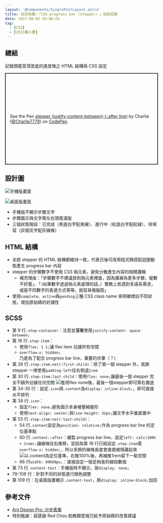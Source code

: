 ```yaml
---
layout: '@Components/SinglePostLayout.astro'
title: 30天挑戰：「CSS progress bar (stepper) 」技術記錄
date: 2021-08-05 10:48:24
tag:
  - [CSS]
  - [2021鐵人賽]
---
```


## 總結

記錄頭尾至頂至底的進度條之 HTML 結構與 CSS 設定

<p class="codepen" data-height="300" data-theme-id="dark" data-default-tab="css,result" data-slug-hash="Pomdayv" data-user="Charlie7779" style="height: 300px; box-sizing: border-box; display: flex; align-items: center; justify-content: center; border: 2px solid; margin: 1em 0; padding: 1em;">
  <span>See the Pen <a href="https://codepen.io/Charlie7779/pen/Pomdayv">
  stepper (justify-content-between) (::after line)</a> by Charlie (<a href="https://codepen.io/Charlie7779">@Charlie7779</a>)
  on <a href="https://codepen.io">CodePen</a>.</span>
</p>
<script async src="https://cpwebassets.codepen.io/assets/embed/ei.js"></script>

## 設計圖

![手機版畫面](/2021/ithome2021-1-progress-bar/mobile.png)

![桌面版畫面](/2021/ithome2021-1-progress-bar/desktop.png)

- 手機版不顯示步驟文字
- 步驟圖示與文字需左右頭尾滿版
- 三個狀態階段：已完成（黑底白字配黑線）、進行中（紅底白字配紅線）、待填寫（灰框灰字配灰線條）

## HTML 結構

<script src="https://gist.github.com/tzynwang/8383c1f085057180b1cf87473c7e9e31.js"></script>

- 全部 stepper 的 HTML 結構都維持一致，代表日後可改用程式碼搭配迴圈動態產生 progress bar 內容
- stepper 的步驟數字不使用 CSS 偽元素，避免分散產生內容的相關邏輯
  - 補充理由：「步驟數字不建議放到偽元素裡面，因為擴展為更多步驟，變數不好塞」、「（如果數字透過偽元素處理的話，）實務上若遇到多語系需求，或是不同數字的表達方式等等，就容易傷腦筋」
- 使用`complete`、`active`與`pending`三種 CSS class name 來明確標註不同狀態，增加原始碼的好讀性

## SCSS

<script src="https://gist.github.com/tzynwang/ad326ea498a0945085e5961e188a3c21.js"></script>

- 第 9 行`.step-container`：注意並**沒有**使用`justify-content: space-between;`
- 第 18 行`.step-item`：
  - 使用`flex: 1 1;`讓 flex item 佔據所有空間
  - `overflow-x: hidden;`乃是為了配合 progress bar line，重要的伏筆（？）
- 第 26 行`.step-item:not(:first-child)`：除了第一個 stepper 外，其餘 stepper 一律使用`padding-left`往右側退`1rem`
- 第 30 行`.step-item:last-child`：使用`flex: none;`讓最後一個 stepper 完全不額外佔據任何空間
  ![套用flex none後，最後一個stepper即可靠右置底](/2021/ithome2021-1-progress-bar/flex-none-demo.gif)
- 第 34-35 行：設定`.icon`與`.content`為`display: inline-block;`，即可直接水平排列
- 第 39 行`.icon`：
  - 設定`flex: none;`避免圖示本身被壓縮變形
  - 使用`text-align: center;`與`line-height: 32px;`讓文字水平垂直置中
- 第 53 行`.step-item:not(:last-child)`：
  - 54 行`.content`設定為`position: relative;`作為 progress bar line 的定位基準點
  - 60 行`.content::after`：繪製 progress bar line，設定`left: calc(100% + 1rem);`讓線條往右推移，並因為第 18 行已經設定`.step-item`需`overflow-x: hidden;`，所以多餘的線條長度會直接被隱藏起來
    ![以.content為定位基準，右推100%後，再補推1rem留下一點空間](/2021/ithome2021-1-progress-bar/progress-line-demo.gif)
  - 66 行`width: 99999px;`：直接設定一個足夠長的線段數值
- 第 73 行`.content-text`：手機版時不顯示，故`display: none;`
- 79-106 行：針對不同的狀態進行顏色調整
- 第 109 行：在桌面版要顯示`.content-text`，將`display: inline-block;`加回

## 參考文件

- [Ant Design Pro: 分步表單](https://preview.pro.ant.design/form/step-form)
- 特別銘謝：超感謝 Red Chou 助教願意撥冗給予原始碼的改善建議
